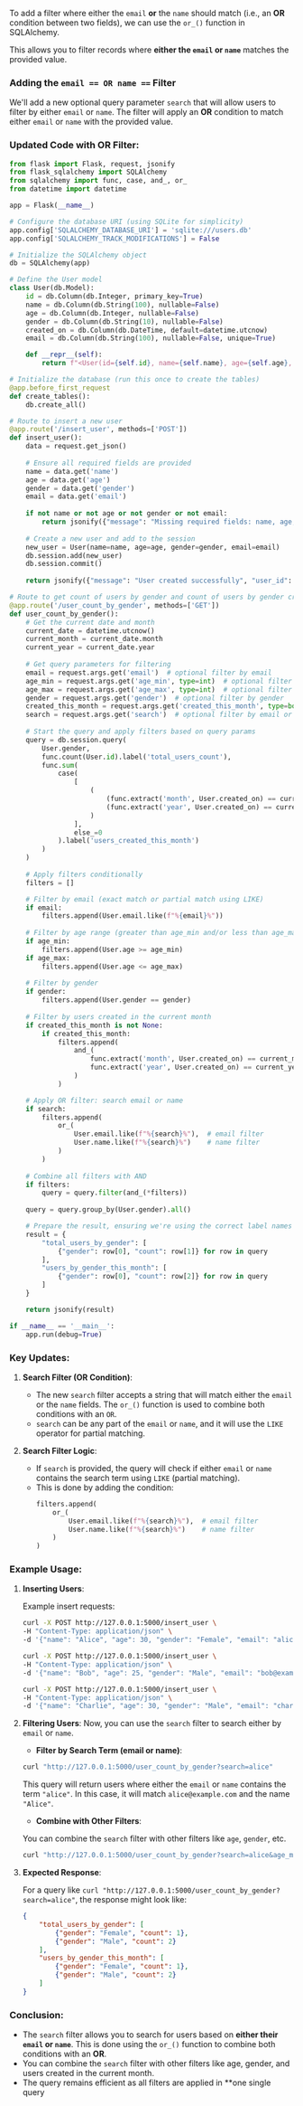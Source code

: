 To add a filter where either the `email` **or** the `name` should match (i.e., an **OR** condition between two fields), we can use the `or_()` function in SQLAlchemy.

This allows you to filter records where **either the `email` or `name`** matches the provided value.

### Adding the `email == OR name ==` Filter

We'll add a new optional query parameter `search` that will allow users to filter by either `email` or `name`. The filter will apply an **OR** condition to match either `email` or `name` with the provided value.

### Updated Code with OR Filter:

```python
from flask import Flask, request, jsonify
from flask_sqlalchemy import SQLAlchemy
from sqlalchemy import func, case, and_, or_
from datetime import datetime

app = Flask(__name__)

# Configure the database URI (using SQLite for simplicity)
app.config['SQLALCHEMY_DATABASE_URI'] = 'sqlite:///users.db'
app.config['SQLALCHEMY_TRACK_MODIFICATIONS'] = False

# Initialize the SQLAlchemy object
db = SQLAlchemy(app)

# Define the User model
class User(db.Model):
    id = db.Column(db.Integer, primary_key=True)
    name = db.Column(db.String(100), nullable=False)
    age = db.Column(db.Integer, nullable=False)
    gender = db.Column(db.String(10), nullable=False)
    created_on = db.Column(db.DateTime, default=datetime.utcnow)
    email = db.Column(db.String(100), nullable=False, unique=True)

    def __repr__(self):
        return f"<User(id={self.id}, name={self.name}, age={self.age}, gender={self.gender}, email={self.email}, created_on={self.created_on})>"

# Initialize the database (run this once to create the tables)
@app.before_first_request
def create_tables():
    db.create_all()

# Route to insert a new user
@app.route('/insert_user', methods=['POST'])
def insert_user():
    data = request.get_json()
    
    # Ensure all required fields are provided
    name = data.get('name')
    age = data.get('age')
    gender = data.get('gender')
    email = data.get('email')
    
    if not name or not age or not gender or not email:
        return jsonify({"message": "Missing required fields: name, age, gender, email"}), 400
    
    # Create a new user and add to the session
    new_user = User(name=name, age=age, gender=gender, email=email)
    db.session.add(new_user)
    db.session.commit()
    
    return jsonify({"message": "User created successfully", "user_id": new_user.id}), 201

# Route to get count of users by gender and count of users by gender created in this month, with filters
@app.route('/user_count_by_gender', methods=['GET'])
def user_count_by_gender():
    # Get the current date and month
    current_date = datetime.utcnow()
    current_month = current_date.month
    current_year = current_date.year
    
    # Get query parameters for filtering
    email = request.args.get('email')  # optional filter by email
    age_min = request.args.get('age_min', type=int)  # optional filter by minimum age
    age_max = request.args.get('age_max', type=int)  # optional filter by maximum age
    gender = request.args.get('gender')  # optional filter by gender
    created_this_month = request.args.get('created_this_month', type=bool)  # filter by users created in this month
    search = request.args.get('search')  # optional filter by email or name (OR condition)
    
    # Start the query and apply filters based on query params
    query = db.session.query(
        User.gender,
        func.count(User.id).label('total_users_count'),
        func.sum(
            case(
                [
                    (
                        (func.extract('month', User.created_on) == current_month) &
                        (func.extract('year', User.created_on) == current_year), 1
                    )
                ],
                else_=0
            ).label('users_created_this_month')
        )
    )
    
    # Apply filters conditionally
    filters = []

    # Filter by email (exact match or partial match using LIKE)
    if email:
        filters.append(User.email.like(f"%{email}%"))
    
    # Filter by age range (greater than age_min and/or less than age_max)
    if age_min:
        filters.append(User.age >= age_min)
    if age_max:
        filters.append(User.age <= age_max)
    
    # Filter by gender
    if gender:
        filters.append(User.gender == gender)
    
    # Filter by users created in the current month
    if created_this_month is not None:
        if created_this_month:
            filters.append(
                and_(
                    func.extract('month', User.created_on) == current_month,
                    func.extract('year', User.created_on) == current_year
                )
            )

    # Apply OR filter: search email or name
    if search:
        filters.append(
            or_(
                User.email.like(f"%{search}%"),  # email filter
                User.name.like(f"%{search}%")    # name filter
            )
        )
    
    # Combine all filters with AND
    if filters:
        query = query.filter(and_(*filters))
    
    query = query.group_by(User.gender).all()

    # Prepare the result, ensuring we're using the correct label names
    result = {
        "total_users_by_gender": [
            {"gender": row[0], "count": row[1]} for row in query
        ],
        "users_by_gender_this_month": [
            {"gender": row[0], "count": row[2]} for row in query
        ]
    }

    return jsonify(result)

if __name__ == '__main__':
    app.run(debug=True)
```

### Key Updates:

1. **Search Filter (OR Condition)**:
   - The new `search` filter accepts a string that will match either the `email` or the `name` fields. The `or_()` function is used to combine both conditions with an `OR`.
   - `search` can be any part of the `email` or `name`, and it will use the `LIKE` operator for partial matching.
   
2. **Search Filter Logic**:
   - If `search` is provided, the query will check if either `email` or `name` contains the search term using `LIKE` (partial matching).
   - This is done by adding the condition:
     ```python
     filters.append(
         or_(
             User.email.like(f"%{search}%"),  # email filter
             User.name.like(f"%{search}%")    # name filter
         )
     )
     ```

### Example Usage:

1. **Inserting Users**:

   Example insert requests:

   ```bash
   curl -X POST http://127.0.0.1:5000/insert_user \
   -H "Content-Type: application/json" \
   -d '{"name": "Alice", "age": 30, "gender": "Female", "email": "alice@example.com"}'

   curl -X POST http://127.0.0.1:5000/insert_user \
   -H "Content-Type: application/json" \
   -d '{"name": "Bob", "age": 25, "gender": "Male", "email": "bob@example.com"}'

   curl -X POST http://127.0.0.1:5000/insert_user \
   -H "Content-Type: application/json" \
   -d '{"name": "Charlie", "age": 30, "gender": "Male", "email": "charlie@example.com"}'
   ```

2. **Filtering Users**:
   Now, you can use the `search` filter to search either by `email` or `name`.

   - **Filter by Search Term (email or name)**:

   ```bash
   curl "http://127.0.0.1:5000/user_count_by_gender?search=alice"
   ```

   This query will return users where either the `email` or `name` contains the term `"alice"`. In this case, it will match `alice@example.com` and the name `"Alice"`.

   - **Combine with Other Filters**:

   You can combine the `search` filter with other filters like `age`, `gender`, etc.

   ```bash
   curl "http://127.0.0.1:5000/user_count_by_gender?search=alice&age_min=25"
   ```

3. **Expected Response**:

   For a query like `curl "http://127.0.0.1:5000/user_count_by_gender?search=alice"`, the response might look like:

   ```json
   {
       "total_users_by_gender": [
           {"gender": "Female", "count": 1},
           {"gender": "Male", "count": 2}
       ],
       "users_by_gender_this_month": [
           {"gender": "Female", "count": 1},
           {"gender": "Male", "count": 2}
       ]
   }
   ```

### Conclusion:

- The `search` filter allows you to search for users based on **either their `email` or `name`**. This is done using the `or_()` function to combine both conditions with an **OR**.
- You can combine the `search` filter with other filters like age, gender, and users created in the current month.
- The query remains efficient as all filters are applied in **one single query